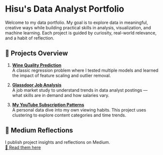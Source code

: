 # Hisu's Data Analyst Portfolio

Welcome to my data portfolio. My goal is to explore data in meaningful, creative ways while building practical skills in analysis, visualization, and machine learning. Each project is guided by curiosity, real-world relevance, and a habit of reflection.

## 🔭 Projects Overview

1. **[Wine Quality Prediction](./wine-quality)**  
   A classic regression problem where I tested multiple models and learned the impact of feature scaling and outlier removal.

2. **[Glassdoor Job Analysis](./glassdoor-jobs)**  
   A job market study to understand trends in data analyst postings — what skills are in demand and how salaries vary.

3. **[My YouTube Subscription Patterns](./youtube-subscription)**  
   A personal data dive into my own viewing habits. This project uses clustering to explore content categories and time trends.

## 📝 Medium Reflections
I publish project insights and reflections on Medium.  
[🔗 Read them here](https://medium.com/@yourusername)
